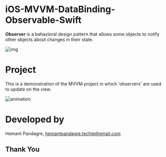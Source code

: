 # iOS-MVVM-DataBinding-Observable-Swift

 **Observer** is a behavioral design pattern that allows some objects to notify other objects about changes in their state.

![img](https://user-images.githubusercontent.com/68166401/175145118-9b444bbe-a7eb-4003-876a-973e50434aae.png)

# Project
  This is a demonstration of the MVVM project in which 'observers' are used to update on the view.

![animation](https://user-images.githubusercontent.com/68166401/175144877-3004d1dc-0118-435d-a86a-4a2540c3c198.gif)

# Developed by
  Hemant Pandagre, hemantpandagre.techie@gmail.com

## Thank You

